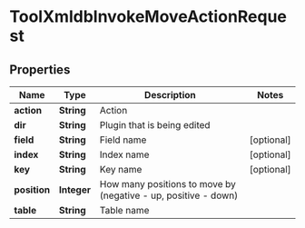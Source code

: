 

# ToolXmldbInvokeMoveActionRequest


## Properties

| Name | Type | Description | Notes |
|------------ | ------------- | ------------- | -------------|
|**action** | **String** | Action |  |
|**dir** | **String** | Plugin that is being edited |  |
|**field** | **String** | Field name |  [optional] |
|**index** | **String** | Index name |  [optional] |
|**key** | **String** | Key name |  [optional] |
|**position** | **Integer** | How many positions to move by (negative - up, positive - down) |  |
|**table** | **String** | Table name |  |



